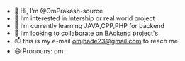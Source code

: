 - 👋 Hi, I’m @OmPrakash-source
- 👀 I’m interested in Intership or real world project
- 🌱 I’m currently learning JAVA,CPP,PHP for backend
- 💞️ I’m looking to collaborate on BAckend project's
- 📫 this is my e-mail omjhade23@gmail.com to reach me 
- 😄 Pronouns: om

<!---
OmPrakash-source/OmPrakash-source is a ✨ special ✨ repository because its `README.md` (this file) appears on your GitHub profile.
You can click the Preview link to take a look at your changes.
--->
